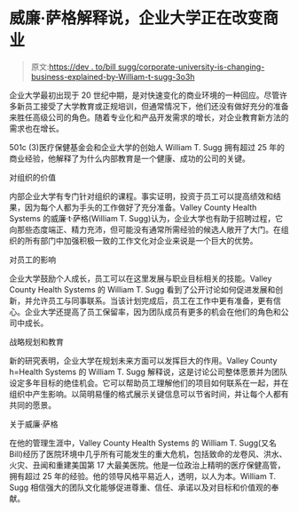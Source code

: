 # 威廉·萨格解释说，企业大学正在改变商业

> 原文:[https://dev . to/bill sugg/corporate-university-is-changing-business-explained-by-William-t-sugg-3o3h](https://dev.to/billsugg/corporate-universities-are-changing-business-explained-by-william-t-sugg-3o3h)

企业大学最初出现于 20 世纪中期，是对快速变化的商业环境的一种回应。尽管许多新员工接受了大学教育或正规培训，但通常情况下，他们还没有做好充分的准备来胜任高级公司的角色。随着专业化和产品开发需求的增长，对企业教育新方法的需求也在增长。

501c (3)医疗保健基金会和企业大学的创始人 William T. Sugg 拥有超过 25 年的商业经验，他解释了为什么内部教育是一个健康、成功的公司的关键。

对组织的价值

内部企业大学有专门针对组织的课程。事实证明，投资于员工可以提高绩效和结果，因为每个人都为手头的工作做好了充分准备。Valley County Health Systems 的威廉·t·萨格(William T. Sugg)认为，企业大学也有助于招聘过程，它向那些态度端正、精力充沛，但可能没有通常所需经验的候选人敞开了大门。在组织的所有部门中加强积极一致的工作文化对企业来说是一个巨大的优势。

对员工的影响

企业大学鼓励个人成长，员工可以在这里发展与职业目标相关的技能。Valley County Health Systems 的 William T. Sugg 看到了公开讨论如何促进发展和创新，并允许员工与同事联系。当该计划完成后，员工在工作中更有准备，更有信心。企业大学还提高了员工保留率，因为团队成员有更多的机会在他们的角色和公司中成长。

战略规划和教育

新的研究表明，企业大学在规划未来方面可以发挥巨大的作用。Valley County h=Health Systems 的 William T. Sugg 解释说，这是讨论公司整体愿景并为团队设定多年目标的绝佳机会。它可以帮助员工理解他们的项目如何联系在一起，并在组织中产生影响。以简明易懂的格式展示关键信息可以节省时间，并让每个人都有共同的愿景。

关于威廉·萨格

在他的管理生涯中，Valley County Health Systems 的 William T. Sugg(又名 Bill)经历了医院环境中几乎所有可能发生的重大危机，包括致命的龙卷风、洪水、火灾、丑闻和重建美国第 17 大最美医院。他是一位政治上精明的医疗保健高管，拥有超过 25 年的经验。他的领导风格平易近人，透明，以人为本。William T. Sugg 相信强大的团队文化能够促进尊重、信任、承诺以及对目标和价值观的奉献。